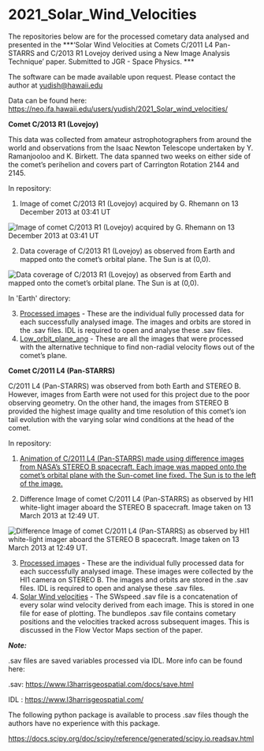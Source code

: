 # 2021_Solar_Wind_Velocities

The repositories below are for the processed cometary data analysed and presented in the ***‘Solar Wind Velocities at Comets C/2011 L4 Pan-STARRS and C/2013 R1 Lovejoy derived using a New Image Analysis Technique’ paper. Submitted to JGR - Space Physics. ***

The software can be made available upon request. Please contact the author at yudish@hawaii.edu

Data can be found here: https://neo.ifa.hawaii.edu/users/yudish/2021_Solar_wind_velocities/


**Comet C/2013 R1 (Lovejoy)**

This data was collected from amateur astrophotographers from around the world and observations from the Isaac Newton Telescope undertaken by Y. Ramanjooloo and K. Birkett. The data spanned two weeks on either side of the comet’s perihelion and covers part of Carrington Rotation 2144 and 2145. 

In repository:

1. Image of comet C/2013 R1 (Lovejoy) acquired by G. Rhemann on 13 December 2013 at 03:41 UT

![Image of comet C/2013 R1 (Lovejoy) acquired by G. Rhemann on 13 December 2013 at 03:41 UT](https://neo.ifa.hawaii.edu/users/yudish/2021_Solar_wind_velocities/C2013R1/C2013R1_20131213_0341UT_Rhemann.jpg)

2. Data coverage of C/2013 R1 (Lovejoy) as observed from Earth and mapped onto the comet’s orbital plane. The Sun is at (0,0).

![Data coverage of C/2013 R1 (Lovejoy) as observed from Earth and mapped onto the comet’s orbital plane. The Sun is at (0,0).](https://neo.ifa.hawaii.edu/users/yudish/2021_Solar_wind_velocities/C2013R1/C2013R1_Data_coverage.png)

In 'Earth' directory:

3. [Processed images](https://neo.ifa.hawaii.edu/users/yudish/2021_Solar_wind_velocities/C2013R1/Earth/Processed_images/) - These are the individual fully processed data for each successfully analysed image. The images and orbits are stored in the .sav files. IDL is required to open and analyse these .sav files. 
4. [Low_orbit_plane_ang](https://neo.ifa.hawaii.edu/users/yudish/2021_Solar_wind_velocities/C2013R1/Earth/Low_orbit_plane_ang/) - These are all the images that were processed with the alternative technique to find non-radial velocity flows out of the comet’s plane.





**Comet C/2011 L4 (Pan-STARRS)**

C/2011 L4 (Pan-STARRS) was observed from both Earth and STEREO B. However, images from Earth were not used for this project due to the poor observing geometry. On the other hand, the images from STEREO B provided the highest image quality and time resolution of this comet’s ion tail evolution with the varying solar wind conditions at the head of the comet.


In repository:
1. [Animation of C/2011 L4 (Pan-STARRS) made using difference images from NASA’s STEREO B spacecraft. Each image was mapped onto the comet’s orbital plane with the Sun-comet line fixed. The Sun is to the left of the image.](https://github.com/yramanjooloo/2021a_Solar_Wind_Velocities/blob/main/C2011L4_PANSTARRS/2011l4_STB_anim_20140619.gif)


2. Difference Image of comet C/2011 L4 (Pan-STARRS) as observed by HI1 white-light imager aboard the STEREO B spacecraft. Image taken on 13 March 2013 at 12:49 UT.

![Difference Image of comet C/2011 L4 (Pan-STARRS) as observed by HI1 white-light imager aboard the STEREO B spacecraft. Image taken on 13 March 2013 at 12:49 UT.](https://github.com/yramanjooloo/2021a_Solar_Wind_Velocities/blob/main/C2011L4_PANSTARRS/C2011L4_STB_20130313_1249UT.png)

3. [Processed images](https://neo.ifa.hawaii.edu/users/yudish/2021_Solar_wind_velocities/C2011L4/Processed_images/) - These are the individual fully processed data for each successfully analysed image. These images were collected by the HI1 camera on STEREO B. The images and orbits are stored in the .sav files. IDL is required to open and analyse these .sav files. 
4. [Solar Wind velocities](https://neo.ifa.hawaii.edu/users/yudish/2021_Solar_wind_velocities/C2011L4/SW%20results/) - The SWspeed .sav file is a concatenation of every solar wind velocity derived from each image. This is stored in one file for ease of plotting. The bundlepos .sav file contains cometary positions and the velocities tracked across subsequent images. This is discussed in the Flow Vector Maps section of the paper. 



***Note:***

.sav files are saved variables processed via IDL. More info can be found here:

.sav: https://www.l3harrisgeospatial.com/docs/save.html

IDL : https://www.l3harrisgeospatial.com/



The following python package is available to process .sav files though the authors have no experience with this package.

https://docs.scipy.org/doc/scipy/reference/generated/scipy.io.readsav.html

